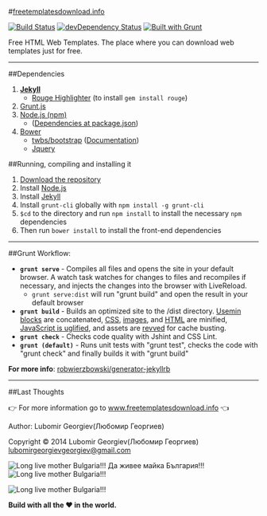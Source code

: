 #[freetemplatesdownload.info](http://freetemplatesdownload.info/) 

[![Build Status](https://travis-ci.org/LubomirGeorgiev/freetemplatesdownload.info.svg?branch=master)](https://travis-ci.org/LubomirGeorgiev/freetemplatesdownload.info)   [![devDependency Status](https://david-dm.org/LubomirGeorgiev/freetemplatesdownload.info/dev-status.svg)](https://david-dm.org/LubomirGeorgiev/freetemplatesdownload.info#info=devDependencies)   [![Built with Grunt](https://cdn.gruntjs.com/builtwith.png)](http://gruntjs.com/)

Free HTML Web Templates. The place where you can download web templates just for free.
___

##Dependencies
1. [**Jekyll**](www.jekyllrb.com)
    * [Rouge Highlighter](https://github.com/jneen/rouge) (to install `gem install rouge`)
2. [Grunt.js](www.gruntjs.com)
3. [Node.js (npm)](www.nodejs.org)
    * ([Dependencies at package.json](https://github.com/LubomirGeorgiev/freetemplatesdownload.info/blob/master/package.json))
4. [Bower](http://bower.io/)
    * [twbs/bootstrap](https://github.com/twbs/bootstrap) ([Documentation](http://getbootstrap.com))
    *  [Jquery](http://jquery.com/)

##Running, compiling and installing it

1.  [Download the repository](https://github.com/LubomirGeorgiev/freetemplatesdownload.info/archive/master.zip)
2.  Install [Node.js](www.nodejs.org)
3.  Install [Jekyll](http://jekyllrb.com/)
4.  Install `grunt-cli` globally with `npm install -g grunt-cli`
5.  `$cd` to the directory and run `npm install` to install the necessary `npm` dependencies
6.  Then run `bower install` to install the front-end dependencies

___
##Grunt Workflow:

-   **`grunt serve`** - Compiles all files and opens the site in your default browser. A watch task watches for changes to files and recompiles if necessary, and injects the changes into the browser with LiveReload.
    - `grunt serve:dist` will run "grunt build" and open the result in your default browser
-   **`grunt build`** - Builds an optimized site to the /dist directory. [Usemin blocks](https://github.com/yeoman/grunt-usemin#the-useminprepare-task) are concatenated, [CSS](https://github.com/gruntjs/grunt-contrib-cssmin), [images](https://github.com/gruntjs/grunt-contrib-imagemin), and [HTML](https://github.com/gruntjs/grunt-contrib-htmlmin) are minified, [JavaScript is uglified](https://github.com/gruntjs/grunt-contrib-uglify), and assets are [revved](https://github.com/yeoman/grunt-filerev) for cache busting.
-   **`grunt check`** - Checks code quality with Jshint and CSS Lint.
-   **`grunt (default)`** - Runs unit tests with "grunt test", checks the code with "grunt check" and finally builds it with "grunt build"

**For more info**: [robwierzbowski/generator-jekyllrb](https://github.com/robwierzbowski/generator-jekyllrb)


___
##Last Thoughts

:point_right: For more information go to www.freetemplatesdownload.info :point_left:

Author: Lubomir Georgiev(Любомир Георгиев)

Copyright :copyright: 2014 Lubomir Georgiev(Любомир Георгиев) lubomirgeorgievgeorgiev@gmail.com

![Long live mother Bulgaria!!!](http://upload.wikimedia.org/wikipedia/commons/2/29/Icons-flag-bg.png)  Да живее майка България!!!  ![Long live mother Bulgaria!!!](http://upload.wikimedia.org/wikipedia/commons/2/29/Icons-flag-bg.png)

![Long live mother Bulgaria!!!](http://upload.wikimedia.org/wikipedia/commons/thumb/2/24/Coat_of_arms_of_Bulgaria.svg/300px-Coat_of_arms_of_Bulgaria.svg.png)

**Build with all the :heart: in the world.**
